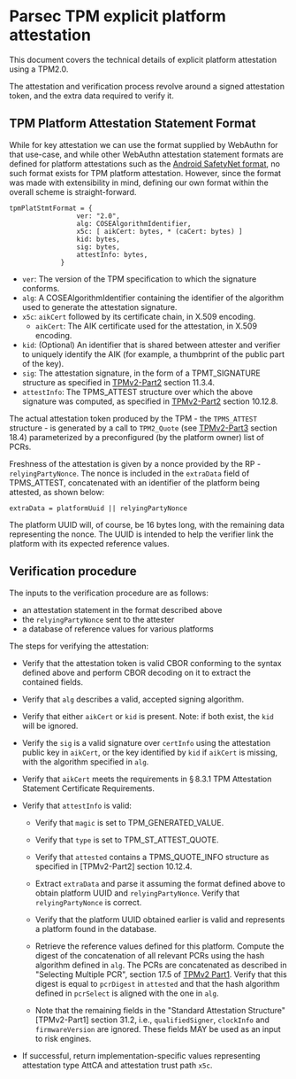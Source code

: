 # Parsec TPM explicit platform attestation

This document covers the technical details of explicit platform attestation using a TPM2.0.

The attestation and verification process revolve around a signed attestation token, and the extra data required to verify it.

## TPM Platform Attestation Statement Format

While for key attestation we can use the format supplied by WebAuthn for that use-case, and while other WebAuthn attestation statement formats are defined for platform attestations such as the [Android SafetyNet format](https://www.w3.org/TR/webauthn-2/#sctn-android-safetynet-attestation), no such format exists for TPM platform attestation. However, since the format was made with extensibility in mind, defining our own format within the overall scheme is straight-forward.

```
tpmPlatStmtFormat = {
                 ver: "2.0",
                 alg: COSEAlgorithmIdentifier,
                 x5c: [ aikCert: bytes, * (caCert: bytes) ]
                 kid: bytes,
                 sig: bytes,
                 attestInfo: bytes,
             }
```

- `ver`: The version of the TPM specification to which the signature conforms.
- `alg`: A COSEAlgorithmIdentifier containing the identifier of the algorithm used to generate the attestation signature.
- `x5c`: `aikCert` followed by its certificate chain, in X.509 encoding.
    - `aikCert`: The AIK certificate used for the attestation, in X.509 encoding.
- `kid`: (Optional) An identifier that is shared between attester and verifier to uniquely identify the AIK (for example, a thumbprint of the public part of the key). 
- `sig`: The attestation signature, in the form of a TPMT_SIGNATURE structure as specified in [TPMv2-Part2](https://trustedcomputinggroup.org/wp-content/uploads/TCG_TPM2_r1p59_Part2_Structures_pub.pdf) section 11.3.4.
- `attestInfo`: The TPMS_ATTEST structure over which the above signature was computed, as specified in [TPMv2-Part2](https://trustedcomputinggroup.org/wp-content/uploads/TCG_TPM2_r1p59_Part2_Structures_pub.pdf) section 10.12.8.

The actual attestation token produced by the TPM - the `TPMS_ATTEST` structure - is generated by a call to `TPM2_Quote` (see [TPMv2-Part3](https://trustedcomputinggroup.org/wp-content/uploads/TCG_TPM2_r1p59_Part3_Commands_pub.pdf) section 18.4) parameterized by a preconfigured (by the platform owner) list of PCRs.

Freshness of the attestation is given by a nonce provided by the RP - `relyingPartyNonce`. The nonce is included in the `extraData` field of TPMS_ATTEST, concatenated with an identifier of the platform being attested, as shown below:
```
extraData = platformUuid || relyingPartyNonce
```
The platform UUID will, of course, be 16 bytes long, with the remaining data representing the nonce. The UUID is intended to help the verifier link the platform with its expected reference values.

## Verification procedure

The inputs to the verification procedure are as follows:

- an attestation statement in the format described above
- the `relyingPartyNonce` sent to the attester
- a database of reference values for various platforms

The steps for verifying the attestation:

- Verify that the attestation token is valid CBOR conforming to the syntax defined above and perform CBOR decoding on it to extract the contained fields.

- Verify that `alg` describes a valid, accepted signing algorithm.

- Verify that either `aikCert` or `kid` is present. Note: if both exist, the `kid` will be ignored.

- Verify the `sig` is a valid signature over `certInfo` using the attestation public key in `aikCert`, or the key identified by `kid` if `aikCert` is missing, with the algorithm specified in `alg`.

- Verify that `aikCert` meets the requirements in § 8.3.1 TPM Attestation Statement Certificate Requirements.

- Verify that `attestInfo` is valid:

    * Verify that `magic` is set to TPM_GENERATED_VALUE.

    * Verify that `type` is set to TPM_ST_ATTEST_QUOTE.

    * Verify that `attested` contains a TPMS_QUOTE_INFO structure as specified in [TPMv2-Part2] section 10.12.4.

    * Extract `extraData` and parse it assuming the format defined above to obtain platform UUID and `relyingPartyNonce`. Verify that `relyingPartyNonce` is correct.
    
    * Verify that the platform UUID obtained earlier is valid and represents a platform found in the database.
    
    * Retrieve the reference values defined for this platform. Compute the digest of the concatenation of all relevant PCRs using the hash algorithm defined in `alg`. The PCRs are concatenated as described in "Selecting Multiple PCR", section 17.5 of [TPMv2 Part1](https://trustedcomputinggroup.org/wp-content/uploads/TCG_TPM2_r1p59_Part1_Architecture_pub.pdf). Verify that this digest is equal to `pcrDigest` in `attested` and that the hash algorithm defined in `pcrSelect` is aligned with the one in `alg`.

    * Note that the remaining fields in the "Standard Attestation Structure" [TPMv2-Part1] section 31.2, i.e., `qualifiedSigner`, `clockInfo` and `firmwareVersion` are ignored. These fields MAY be used as an input to risk engines.

- If successful, return implementation-specific values representing attestation type AttCA and attestation trust path `x5c`.
